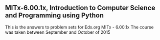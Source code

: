 ## MITx-6.00.1x, Introduction to Computer Science and Programming using Python
This is the answers to problem sets for Edx.org MITx - 6.00.1x
The course was taken between September and October of 2015
